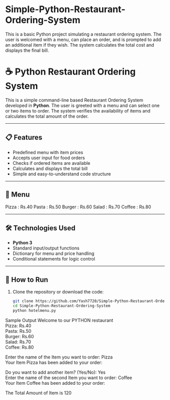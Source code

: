 # Simple-Python-Restaurant-Ordering-System
This is a basic Python project simulating a restaurant ordering system. The user is welcomed with a menu, can place an order, and is prompted to add an additional item if they wish. The system calculates the total cost and displays the final bill.

# ☕ Python Restaurant Ordering System

This is a simple command-line based Restaurant Ordering System developed in **Python**. The user is greeted with a menu and can select one or two items to order. The system verifies the availability of items and calculates the total amount of the order.

---

## 📋 Features

- Predefined menu with item prices  
- Accepts user input for food orders  
- Checks if ordered items are available  
- Calculates and displays the total bill  
- Simple and easy-to-understand code structure

---

## 🧾 Menu
Pizza : Rs.40
Pasta : Rs.50
Burger : Rs.60
Salad : Rs.70
Coffee : Rs.80

---

## 🛠️ Technologies Used

- **Python 3**  
- Standard input/output functions  
- Dictionary for menu and price handling  
- Conditional statements for logic control

---

## 🚀 How to Run

1. Clone the repository or download the code:
   ```bash
   git clone https://github.com/Yash7720/Simple-Python-Restaurant-Ordering-System.git
   cd Simple-Python-Restaurant-Ordering-System
   python hotelmenu.py

Sample Output
Welcome to our PYTHON restaurant  
Pizza: Rs.40  
Pasta: Rs.50  
Burger: Rs.60  
Salad: Rs.70  
Coffee: Rs.80

Enter the name of the Item you want to order: Pizza  
Your Item Pizza has been added to your order:  

Do you want to add another item? (Yes/No): Yes  
Enter the name of the second Item you want to order: Coffee  
Your Item Coffee has been added to your order:  

The Total Amount of Item is 120  

